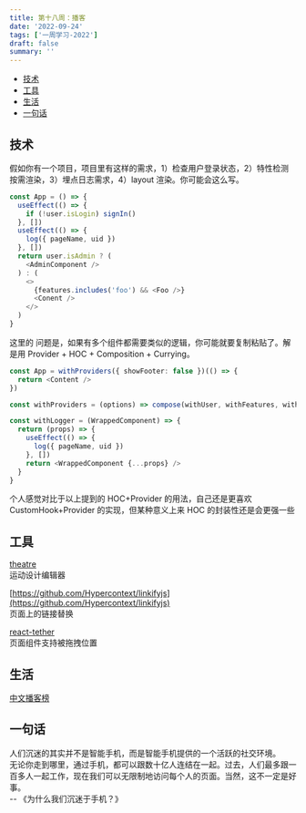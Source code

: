 ```yaml
---
title: 第十八周：播客
date: '2022-09-24'
tags: ['一周学习-2022']
draft: false
summary: ''
---
```


- [技术](#技术)
- [工具](#工具)
- [生活](#生活)
- [一句话](#一句话)

## 技术

假如你有一个项目，项目里有这样的需求，1）检查用户登录状态，2）特性检测按需渲染，3）埋点日志需求，4）layout 渲染。你可能会这么写。

```ts
const App = () => {
  useEffect(() => {
    if (!user.isLogin) signIn()
  }, [])
  useEffect(() => {
    log({ pageName, uid })
  }, [])
  return user.isAdmin ? (
    <AdminComponent />
  ) : (
    <>
      {features.includes('foo') && <Foo />}
      <Conent />
    </>
  )
}
```

这里的 问题是，如果有多个组件都需要类似的逻辑，你可能就要复制粘贴了。解是用 Provider + HOC + Composition + Currying。

```ts
const App = withProviders({ showFooter: false })(() => {
  return <Content />
})
```

```ts
const withProviders = (options) => compose(withUser, withFeatures, withLogger, withLayout(options))
```

```ts
const withLogger = (WrappedComponent) => {
  return (props) => {
    useEffect(() => {
      log({ pageName, uid })
    }, [])
    return <WrappedComponent {...props} />
  }
}
```

个人感觉对比于以上提到的 HOC+Provider 的用法，自己还是更喜欢 CustomHook+Provider 的实现，但某种意义上来 HOC 的封装性还是会更强一些

## 工具

[theatre](https://github.com/theatre-js/theatre)  
运动设计编辑器

[https://github.com/Hypercontext/linkifyjs](https://github.com/Hypercontext/linkifyjs)  
页面上的链接替换

[react-tether](https://github.com/danreeves/react-tether)  
页面组件支持被拖拽位置

## 生活

[中文播客榜](https://xyzrank.com/#/)

## 一句话

人们沉迷的其实并不是智能手机，而是智能手机提供的一个活跃的社交环境。  
无论你走到哪里，通过手机，都可以跟数十亿人连结在一起。过去，人们最多跟一百多人一起工作，现在我们可以无限制地访问每个人的页面。当然，这不一定是好事。  
-- 《为什么我们沉迷于手机？》
